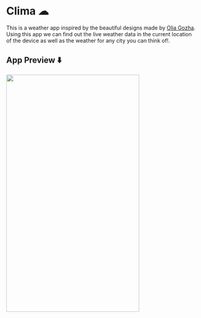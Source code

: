 # Clima ☁

This is a weather app inspired by the beautiful designs made by [Olia Gozha](https://dribbble.com/shots/4663154-). Using this app we can find out the live weather data in the current location of the device as well as the weather for any city you can think of!.

## App Preview ⬇️
<img src="https://user-images.githubusercontent.com/74370799/158951282-fc958d47-05e8-43d5-957c-779038752e4b.gif" width="352" height="630">


